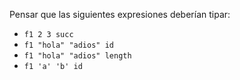 Pensar que las siguientes expresiones deberían tipar:

* `f1 2 3 succ`
* `f1 "hola" "adios" id`
* `f1 "hola" "adios" length`
* `f1 'a' 'b' id`

